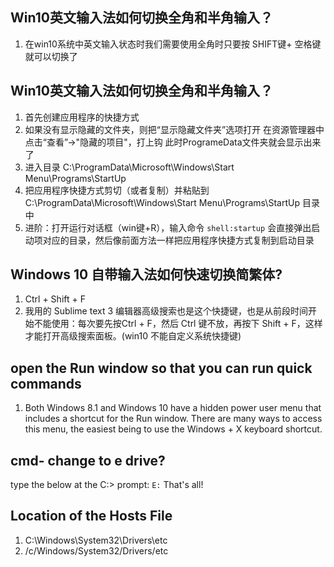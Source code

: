 ## Win10英文输入法如何切换全角和半角输入？
1. 在win10系统中英文输入状态时我们需要使用全角时只要按 SHIFT键+ 空格键 就可以切换了

## Win10英文输入法如何切换全角和半角输入？
1. 首先创建应用程序的快捷方式
2. 如果没有显示隐藏的文件夹，则把“显示隐藏文件夹”选项打开
在资源管理器中点击“查看”->"隐藏的项目"，打上钩
此时ProgrameData文件夹就会显示出来了
3. 进入目录
C:\ProgramData\Microsoft\Windows\Start Menu\Programs\StartUp
4. 把应用程序快捷方式剪切（或者复制）并粘贴到
C:\ProgramData\Microsoft\Windows\Start Menu\Programs\StartUp 目录中
5. 进阶：打开运行对话框（win键+R），输入命令 `shell:startup` 会直接弹出启动项对应的目录，然后像前面方法一样把应用程序快捷方式复制到启动目录

## Windows 10 自带输入法如何快速切换简繁体?
1. Ctrl + Shift + F
2. 我用的 Sublime text 3 编辑器高级搜索也是这个快捷键，也是从前段时间开始不能使用：每次要先按Ctrl + F，然后 Ctrl 键不放，再按下 Shift + F，这样才能打开高级搜索面板。(win10 不能自定义系统快捷键)

## open the Run window so that you can run quick commands
1. Both Windows 8.1 and Windows 10 have a hidden power user menu that includes a shortcut for the Run window. There are many ways to access this menu, the easiest being to use the Windows + X keyboard shortcut. 

## cmd- change to e drive?
type the below at the C:\> prompt: `E:` That's all!

## Location of the Hosts File
1. C:\Windows\System32\Drivers\etc
2. /c/Windows/System32/Drivers/etc